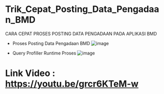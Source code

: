 # Trik_Cepat_Posting_Data_Pengadaan_BMD
CARA CEPAT PROSES POSTING  DATA PENGADAAN PADA APLIKASI BMD

- Proses Posting Data Pengadaan BMD
![image](https://user-images.githubusercontent.com/58909061/154807911-ad06681e-8d6a-4215-841d-7f782c531146.png)

- Query Profiller Runtime Proses
![image](https://user-images.githubusercontent.com/58909061/154807937-107da9ae-1747-4b04-844a-e3bbdc0431bf.png)

# Link Video : https://youtu.be/grcr6KTeM-w
